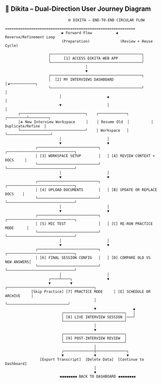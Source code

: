 ## 🔁 Dikita – Dual-Direction User Journey Diagram

                                 🌐 DIKITA – END-TO-END CIRCULAR FLOW
                         ============================================================
                              ▶ Forward Flow           ◀ Reverse/Refinement Loop
                              (Preparation)              (Review + Reuse Cycle)

                        ┌──────────────────────────────────────────┐
                        │      [1] ACCESS DIKITA WEB APP           │
                        └──────────────────────────────────────────┘
                                         │
                                         ▼
                        ┌──────────────────────────────────────────┐
                        │  [2] MY INTERVIEWS DASHBOARD             │◄────────────┐
                        └──────────────────────────────────────────┘             │
                             │                     ▲                             │
                             ▼                     │                             │
          ┌──────────────────────────────┐    ┌─────────────┐          ┌─────────┴─────────┐
          │➕ New Interview Workspace     │    │ Resume Old  │          │ Duplicate/Refine  │
          └──────────────────────────────┘    │ Workspace   │          └────────────────────┘
                             │                     │
                             ▼                     ▼
                  ┌────────────────────────────┐   ┌───────────────────────────────┐
                  │ [3] WORKSPACE SETUP        │   │ [A] REVIEW CONTEXT + DOCS     │
                  └────────────────────────────┘   └───────────────────────────────┘
                             │                     │
                             ▼                     ▼
                  ┌────────────────────────────┐   ┌───────────────────────────────┐
                  │ [4] UPLOAD DOCUMENTS       │   │ [B] UPDATE OR REPLACE DOCS    │
                  └────────────────────────────┘   └───────────────────────────────┘
                             │                     │
                             ▼                     ▼
                  ┌────────────────────────────┐   ┌───────────────────────────────┐
                  │ [5] MIC TEST               │   │ [C] RE-RUN PRACTICE MODE      │
                  └────────────────────────────┘   └───────────────────────────────┘
                             │                     │
                             ▼                     ▼
                  ┌────────────────────────────┐   ┌───────────────────────────────┐
                  │ [6] FINAL SESSION CONFIG   │   │ [D] COMPARE OLD VS NEW ANSWERS│
                  └────────────────────────────┘   └───────────────────────────────┘
                             │                     │
                        ┌────┴────┐                ▼
                        ▼         ▼     ┌────────────────────────────────────────┐
                [Skip Practice] [7] PRACTICE MODE     │ [E] SCHEDULE OR ARCHIVE     │
                                             │        └────────────────────────────┘
                                             ▼                 ▲
                              ┌────────────────────────────┐   │
                              │ [8] LIVE INTERVIEW SESSION │───┘
                              └────────────────────────────┘
                                             │
                                             ▼
                              ┌────────────────────────────┐
                              │ [9] POST-INTERVIEW REVIEW  │
                              └────────────────────────────┘
                                             │
                              ┌──────────────┼──────────────┐
                              ▼              ▼              ▼
                    [Export Transcript]  [Delete Data]  [Continue to Dashboard]
                                             │
                                             ▼
                             ◀◀◀◀◀◀◀◀ BACK TO DASHBOARD ◀◀◀◀◀◀◀◀
